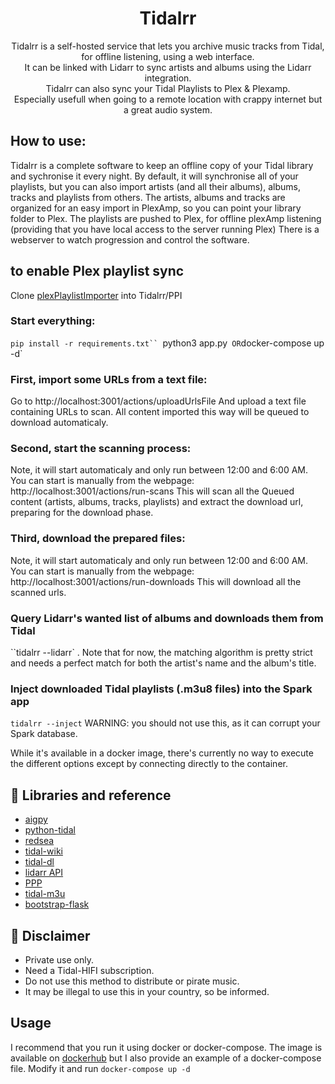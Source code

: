 <div align="center">
  <h1>Tidalrr</h1>
</div>
<p align="center">
  Tidalrr is a self-hosted service that lets you archive music tracks from Tidal, for offline listening, using a web interface.<br/>
  It can be linked with Lidarr to sync artists and albums using the Lidarr integration.<br/>
  Tidalrr can also sync your Tidal Playlists to Plex & Plexamp.<br/>
  Especially usefull when going to a remote location with crappy internet but a great audio system.
</p>

## How to use:
Tidalrr is a complete software to keep an offline copy of your Tidal library and sychronise it every night.
By default, it will synchronise all of your playlists, but you can also import artists (and all their albums), albums, tracks and playlists from others.
The artists, albums and tracks are organized for an easy import in PlexAmp, so you can point your library folder to Plex.
The playlists are pushed to Plex, for offline plexAmp listening (providing that you have local access to the server running Plex)
There is a webserver to watch progression and control the software.

## to enable Plex playlist sync
Clone [plexPlaylistImporter](https://github.com/willowmck/plexPlaylistImporter) into Tidalrr/PPI

### Start everything:
`pip install -r requirements.txt``
`python3 app.py` 
OR
`docker-compose up -d` 

### First, import some URLs from a text file:
Go to http://localhost:3001/actions/uploadUrlsFile
And upload a text file containing URLs to scan.
All content imported this way will be queued to download automaticaly.

### Second, start the scanning process:
Note, it will start automaticaly and only run between 12:00 and 6:00 AM.
You can start is manually from the webpage: http://localhost:3001/actions/run-scans
This will scan all the Queued content (artists, albums, tracks, playlists) and extract the download url, preparing for the download phase.

### Third, download the prepared files:
Note, it will start automaticaly and only run between 12:00 and 6:00 AM.
You can start is manually from the webpage: http://localhost:3001/actions/run-downloads
This will download all the scanned urls.

### Query Lidarr's wanted list of albums and downloads them from Tidal
``tidalrr --lidarr` . Note that for now, the matching algorithm is pretty strict and needs a perfect match for both the artist's name and the album's title.

### Inject downloaded Tidal playlists (.m3u8 files) into the Spark app
`tidalrr --inject`  WARNING: you should not use this, as it can corrupt your Spark database.

While it's available in a docker image, there's currently no way to execute the different options except by connecting directly to the container.

## 🎨 Libraries and reference

- [aigpy](https://github.com/yaronzz/AIGPY)
- [python-tidal](https://github.com/tamland/python-tidal)
- [redsea](https://github.com/redsudo/RedSea)
- [tidal-wiki](https://github.com/Fokka-Engineering/TIDAL/wiki)
- [tidal-dl](https://github.com/yaronzz/Tidal-Media-Downloader)
- [lidarr API](https://lidarr.audio/docs/api/#/)
- [PPP](https://github.com/XDGFX/PPP)
- [tidal-m3u](https://github.com/jocap/tidal-m3u/blob/master/m3u.py)
- [bootstrap-flask](https://github.com/helloflask/bootstrap-flask)

## 📜 Disclaimer
- Private use only.
- Need a Tidal-HIFI subscription. 
- Do not use this method to distribute or pirate music.
- It may be illegal to use this in your country, so be informed.

## Usage
I recommend that you run it using docker or docker-compose.
The image is available on [dockerhub](https://hub.docker.com/r/jacobroyquebec/tidalrr)
but I also provide an example of a docker-compose file.
Modify it and run `docker-compose up -d`

